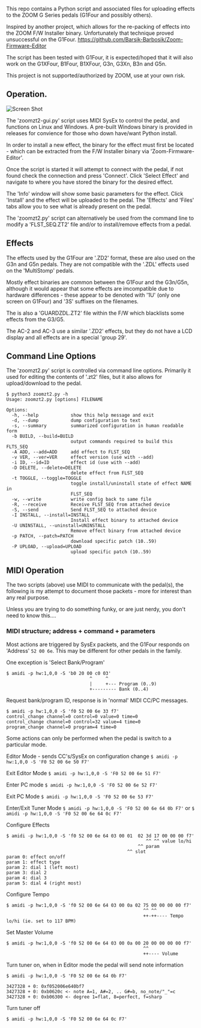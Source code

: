
This repo contains a Python script and associated files for uploading effects to 
the ZOOM G Series pedals (G1Four and possibly others).

Inspired by another project, which allows for the re-packing of effects into the
ZOOM F/W Installer binary. Unfortunately that technique proved unsuccessful on the 
G1Four.
https://github.com/Barsik-Barbosik/Zoom-Firmware-Editor

The script has been tested with G1Four, it is expected/hoped that it will also 
work on the G1XFour, B1Four, B1XFour, G3n, G3Xn, B3n and G5n.

This project is not supported/authorized by ZOOM, use at your own risk.

## Operation.

![Screen Shot](/pictures/ZoomZT2-GUI.png)

The 'zoomzt2-gui.py' script uses MIDI SysEx to control the pedal, and functions
on Linux and Windows. A pre-built Windows binary is provided in releases for
convience for those who down have/want Python install.

In order to install a new effect, the binary for the effect must first be located - 
which can be extracted from the F/W Installer binary via 'Zoom-Firmware-Editor'.

Once the script is started it will attempt to connect with the pedal, if not found
check the connection and press 'Connect'. Click 'Select Effect' and navigate to 
where you have stored the binary for the desired effect.

The 'Info' window will show some basic parameters for the effect. Click 'Install'
and the effect will be uploaded to the pedal. The 'Effects' and 'Files' tabs allow
you to see what is already present on the pedal.

The 'zoomzt2.py' script can alternatively be used from the command line to modify
a 'FLST_SEQ.ZT2' file and/or to install/remove effects from a pedal.

## Effects

The effects used by the G1Four are '.ZD2' format, these are also used on the G3n and G5n 
pedals. They are not compatible with the '.ZDL' effects used on the 'MultiStomp' pedals.

Mostly effect binaries are common between the G1Four and the G3n/G5n, although it would appear 
that some effects are imcompatible due to hardware differences - these appear to be denoted with
'1U' (only one screen on G1Four) and '3S' suffixes on the filenames.

The is also a 'GUARDZDL.ZT2' file within the F/W which blacklists some effects from the
G3/G5.

The AC-2 and AC-3 use a similar '.ZD2' effects, but they do not have a LCD display
and all effects are in a special 'group 29'.

## Command Line Options

The 'zoomzt2.py' script is controlled via command line options. Primarily it used for editing
the contents of '.zt2' files, but it also allows for upload/download to the pedal.

```
$ python3 zoomzt2.py -h
Usage: zoomzt2.py [options] FILENAME

Options:
  -h, --help            show this help message and exit
  -d, --dump            dump configuration to text
  -s, --summary         summarized configuration in human readable form
  -b BUILD, --build=BUILD
                        output commands required to build this FLTS_SEQ
  -A ADD, --add=ADD     add effect to FLST_SEQ
  -v VER, --ver=VER     effect version (use with --add)
  -i ID, --id=ID        effect id (use with --add)
  -D DELETE, --delete=DELETE
                        delete effect from FLST_SEQ
  -t TOGGLE, --toggle=TOGGLE
                        toggle install/uninstall state of effect NAME in
                        FLST_SEQ
  -w, --write           write config back to same file
  -R, --receive         Receive FLST_SEQ from attached device
  -S, --send            Send FLST_SEQ to attached device
  -I INSTALL, --install=INSTALL
                        Install effect binary to attached device
  -U UNINSTALL, --uninstall=UNINSTALL
                        Remove effect binary from attached device
  -p PATCH, --patch=PATCH
                        download specific patch (10..59)
  -P UPLOAD, --upload=UPLOAD
                        upload specific patch (10..59)
```

## MIDI Operation

The two scripts (above) use MIDI to communicate with the pedal(s), the
following is my attempt to document those packets - more for interest than
any real purpose.

Unless you are trying to do something funky, or are just nerdy, you don't 
need to know this....

### MIDI structure; address + command + parameters

Most actions are triggered by SysEx packets, and the G1Four responds on 
'Address' `52 00 6e`. This may be different for other pedals in the family.

One exception is 'Select Bank/Program'
```
$ amidi -p hw:1,0,0 -S 'b0 20 00 c0 03'
                               ^     ^
                               |     +--- Program (0..9)
                               +--------- Bank (0..4)
```

Request bank/program ID, response is in 'normal' MIDI CC/PC messages.
```
$ amidi -p hw:1,0,0 -S 'f0 52 00 6e 33 f7'
control_change channel=0 control=0 value=0 time=0
control_change channel=0 control=32 value=4 time=0
program_change channel=0 program=4 time=0
```

Some actions can only be performed when the pedal is switch to a particular
mode.

Editor Mode - sends CC's/SysEx on configuration change
`$ amidi -p hw:1,0,0 -S 'F0 52 00 6e 50 F7'`

Exit Editor Mode
`$ amidi -p hw:1,0,0 -S 'F0 52 00 6e 51 F7'`

Enter PC mode
`$ amidi -p hw:1,0,0 -S 'F0 52 00 6e 52 F7'`

Exit PC Mode
`$ amidi -p hw:1,0,0 -S 'F0 52 00 6e 53 F7'`

Enter/Exit Tuner Mode
`$ amidi -p hw:1,0,0 -S 'F0 52 00 6e 64 0b F7'`
or
`$ amidi -p hw:1,0,0 -S 'F0 52 00 6e 64 0c F7'`

Configure Effects
```
$ amidi -p hw:1,0,0 -S 'f0 52 00 6e 64 03 00 01  02 3d 17 00 00 00 f7'
                                                    ^^ ^^ value lo/hi
                                                 ^^ param
                                             ^^ slot
param 0: effect on/off
param 1: effect type
param 2: dial 1 (left most)
param 3: dial 2
param 4: dial 3
param 5: dial 4 (right most)
```

Configure Tempo
```
$ amidi -p hw:1,0,0 -S 'f0 52 00 6e 64 03 00 0a 02 75 00 00 00 00 f7'
                                                   ^^ ^^
                                                   ++-++---- Tempo lo/hi (ie. set to 117 BPM)
```

Set Master Volume
```
$ amidi -p hw:1,0,0 -S 'f0 52 00 6e 64 03 00 0a 00 20 00 00 00 00 f7'
                                                   ^^
                                                   ++---- Volume
```

Turn tuner on, when in Editor mode the pedal will send note information
```
$ amidi -p hw:1,0,0 -S 'F0 52 00 6e 64 0b F7'

3427328 + 0: 0xf052006e640bf7
3427328 + 0: 0xb0620c <- note A=1, A#=2, .. G#=b, no_note/"_"=c
3427328 + 0: 0xb06300 <- degree 1=flat, 8=perfect, f=sharp
```

Turn tuner off
```
$ amidi -p hw:1,0,0 -S 'F0 52 00 6e 64 0c F7'
```

